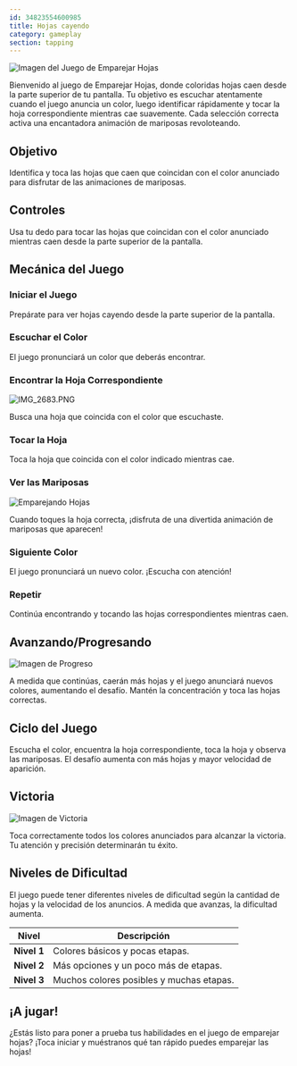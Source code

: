 ```yaml
---
id: 34823554600985
title: Hojas cayendo
category: gameplay
section: tapping
---
```

![Imagen del Juego de Emparejar Hojas](https://help.studycat.com/hc/article_attachments/34975872015385)

Bienvenido al juego de Emparejar Hojas, donde coloridas hojas caen desde la parte superior de tu pantalla. Tu objetivo es escuchar atentamente cuando el juego anuncia un color, luego identificar rápidamente y tocar la hoja correspondiente mientras cae suavemente. Cada selección correcta activa una encantadora animación de mariposas revoloteando.

Objetivo
---------

Identifica y toca las hojas que caen que coincidan con el color anunciado para disfrutar de las animaciones de mariposas.

Controles
---------

Usa tu dedo para tocar las hojas que coincidan con el color anunciado mientras caen desde la parte superior de la pantalla.

Mecánica del Juego
------------------

### Iniciar el Juego

Prepárate para ver hojas cayendo desde la parte superior de la pantalla.

### Escuchar el Color

El juego pronunciará un color que deberás encontrar.

### Encontrar la Hoja Correspondiente

![IMG_2683.PNG](https://help.studycat.com/hc/article_attachments/34823542330905)

Busca una hoja que coincida con el color que escuchaste.

### Tocar la Hoja

Toca la hoja que coincida con el color indicado mientras cae.

### Ver las Mariposas

![Emparejando Hojas](https://help.studycat.com/hc/article_attachments/34975872017177)

Cuando toques la hoja correcta, ¡disfruta de una divertida animación de mariposas que aparecen!

### Siguiente Color

El juego pronunciará un nuevo color. ¡Escucha con atención!

### Repetir

Continúa encontrando y tocando las hojas correspondientes mientras caen.

Avanzando/Progresando
---------------------

![Imagen de Progreso](https://help.studycat.com/hc/article_attachments/34918104076185)

A medida que continúas, caerán más hojas y el juego anunciará nuevos colores, aumentando el desafío. Mantén la concentración y toca las hojas correctas.

Ciclo del Juego
---------------

Escucha el color, encuentra la hoja correspondiente, toca la hoja y observa las mariposas. El desafío aumenta con más hojas y mayor velocidad de aparición.

Victoria
--------

![Imagen de Victoria](https://help.studycat.com/hc/article_attachments/34918075320217)

Toca correctamente todos los colores anunciados para alcanzar la victoria. Tu atención y precisión determinarán tu éxito.

Niveles de Dificultad
---------------------

El juego puede tener diferentes niveles de dificultad según la cantidad de hojas y la velocidad de los anuncios. A medida que avanzas, la dificultad aumenta.

| Nivel | Descripción |
| --- | --- |
| **Nivel 1** | Colores básicos y pocas etapas. |
| **Nivel 2** | Más opciones y un poco más de etapas. |
| **Nivel 3** | Muchos colores posibles y muchas etapas. |

¡A jugar!
---------

¿Estás listo para poner a prueba tus habilidades en el juego de emparejar hojas? ¡Toca iniciar y muéstranos qué tan rápido puedes emparejar las hojas!

